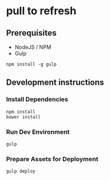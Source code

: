 # pull to refresh

## Prerequisites

* NodeJS / NPM
* Gulp

```
npm install -g gulp
```

## Development instructions

### Install Dependencies

```
npm install
bower install
```

### Run Dev Environment

```
gulp
```

<!-- ### Test

```
gulp test
``` -->

### Prepare Assets for Deployment

```
gulp deploy
```
